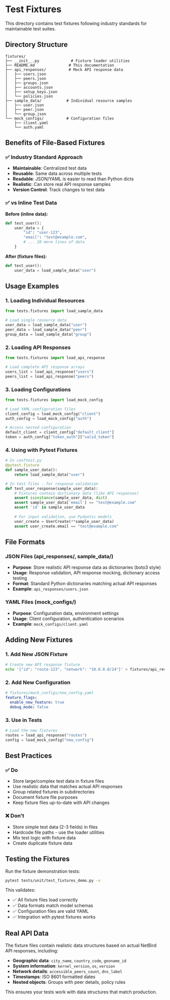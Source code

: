 # Test Fixtures

This directory contains test fixtures following industry standards for maintainable test suites.

## Directory Structure

```
fixtures/
├── __init__.py              # Fixture loader utilities
├── README.md               # This documentation
├── api_responses/          # Mock API response data
│   ├── users.json
│   ├── peers.json
│   ├── groups.json
│   ├── accounts.json
│   ├── setup_keys.json
│   └── policies.json
├── sample_data/           # Individual resource samples
│   ├── user.json
│   ├── peer.json
│   └── group.json
└── mock_configs/          # Configuration files
    ├── client.yaml
    └── auth.yaml
```

## Benefits of File-Based Fixtures

### ✅ Industry Standard Approach
- **Maintainable**: Centralized test data
- **Reusable**: Same data across multiple tests
- **Readable**: JSON/YAML is easier to read than Python dicts
- **Realistic**: Can store real API response samples
- **Version Control**: Track changes to test data

### ✅ vs Inline Test Data
**Before (inline data):**
```python
def test_user():
    user_data = {
        "id": "user-123",
        "email": "test@example.com",
        # ... 20 more lines of data
    }
```

**After (fixture files):**
```python
def test_user():
    user_data = load_sample_data("user")
```

## Usage Examples

### 1. Loading Individual Resources
```python
from tests.fixtures import load_sample_data

# Load single resource data
user_data = load_sample_data("user")
peer_data = load_sample_data("peer")
group_data = load_sample_data("group")
```

### 2. Loading API Responses
```python
from tests.fixtures import load_api_response

# Load complete API response arrays
users_list = load_api_response("users")
peers_list = load_api_response("peers")
```

### 3. Loading Configurations
```python
from tests.fixtures import load_mock_config

# Load YAML configuration files
client_config = load_mock_config("client")
auth_config = load_mock_config("auth")

# Access nested configuration
default_client = client_config["default_client"]
token = auth_config["token_auth"]["valid_token"]
```

### 4. Using with Pytest Fixtures
```python
# In conftest.py
@pytest.fixture
def sample_user_data():
    return load_sample_data("user")

# In test files - for response validation
def test_user_response(sample_user_data):
    # Fixtures contain dictionary data (like API responses)
    assert isinstance(sample_user_data, dict)
    assert sample_user_data['email'] == "test@example.com"
    assert 'id' in sample_user_data
    
    # For input validation, use Pydantic models
    user_create = UserCreate(**sample_user_data)
    assert user_create.email == "test@example.com"
```

## File Formats

### JSON Files (api_responses/, sample_data/)
- **Purpose**: Store realistic API response data as dictionaries (boto3 style)
- **Usage**: Response validation, API response mocking, dictionary access testing
- **Format**: Standard Python dictionaries matching actual API responses
- **Example**: `api_responses/users.json`

### YAML Files (mock_configs/)
- **Purpose**: Configuration data, environment settings
- **Usage**: Client configuration, authentication scenarios
- **Example**: `mock_configs/client.yaml`

## Adding New Fixtures

### 1. Add New JSON Fixture
```bash
# Create new API response fixture
echo '{"id": "route-123", "network": "10.0.0.0/24"}' > fixtures/api_responses/routes.json
```

### 2. Add New Configuration
```yaml
# fixtures/mock_configs/new_config.yaml
feature_flags:
  enable_new_feature: true
  debug_mode: false
```

### 3. Use in Tests
```python
# Load the new fixtures
routes = load_api_response("routes")
config = load_mock_config("new_config")
```

## Best Practices

### ✅ Do
- Store large/complex test data in fixture files
- Use realistic data that matches actual API responses
- Group related fixtures in subdirectories
- Document fixture file purposes
- Keep fixture files up-to-date with API changes

### ❌ Don't
- Store simple test data (2-3 fields) in files
- Hardcode file paths - use the loader utilities
- Mix test logic with fixture data
- Create duplicate fixture data

## Testing the Fixtures

Run the fixture demonstration tests:
```bash
pytest tests/unit/test_fixtures_demo.py -v
```

This validates:
- ✅ All fixture files load correctly
- ✅ Data formats match model schemas
- ✅ Configuration files are valid YAML
- ✅ Integration with pytest fixtures works

## Real API Data

The fixture files contain realistic data structures based on actual NetBird API responses, including:

- **Geographic data**: `city_name`, `country_code`, `geoname_id`
- **System information**: `kernel_version`, `os`, `version`
- **Network details**: `accessible_peers_count`, `dns_label`
- **Timestamps**: ISO 8601 formatted dates
- **Nested objects**: Groups with peer details, policy rules

This ensures your tests work with data structures that match production.